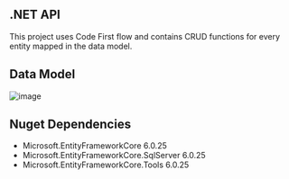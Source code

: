 ## .NET API
This project uses Code First flow and contains CRUD functions for every entity mapped in the data model.

## Data Model
![image](https://github.com/dannycastilloo/API/assets/76531494/761373af-9aaf-4e0e-8cc7-835021f0f282)

## Nuget Dependencies
- Microsoft.EntityFrameworkCore 6.0.25
- Microsoft.EntityFrameworkCore.SqlServer 6.0.25
- Microsoft.EntityFrameworkCore.Tools 6.0.25

